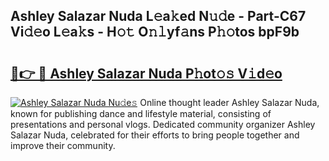 ## Ashley Salazar Nuda L𝚎a𝚔ed N𝚞𝚍e - Part-C67 Vi𝚍𝚎o L𝚎a𝚔s - H𝚘𝚝 O𝚗𝚕yf𝚊ns P𝚑𝚘tos bpF9b

# <h2><a href="http://kfblu9j.oniu.top/?m=Ashley+Salazar+Nuda">🔗👉 🔴 Ashley Salazar Nuda P𝚑ot𝚘𝚜 V𝚒d𝚎o</a></h2>

[![Ashley Salazar Nuda Nu𝚍e𝚜](https://i.imgur.com/0qMVB7G.gif)](http://kfblu9j.oniu.top/?m=Ashley+Salazar+Nuda)
Online thought leader Ashley Salazar Nuda, known for publishing dance and lifestyle material, consisting of presentations and personal vlogs. Dedicated community organizer Ashley Salazar Nuda, celebrated for their efforts to bring people together and improve their community.  
